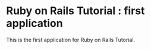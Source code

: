 # Ruby on Rails Tutorial : first application

This is the first application for Ruby on Rails Tutorial.
